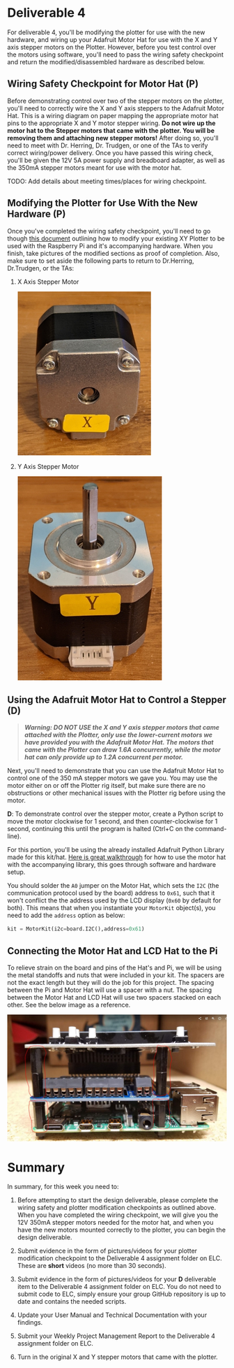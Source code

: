 # Deliverable 4

For deliverable 4, you'll be modifying the plotter for use with the new hardware, and wiring up your Adafruit Motor Hat for use with the X and Y axis stepper motors on the Plotter. However, before you test control over the motors using software, you'll need to pass the wiring safety checkpoint and return the modified/disassembled hardware as described below.

## Wiring Safety Checkpoint for Motor Hat (P)

Before demonstrating control over two of the stepper motors on the plotter, you'll need to correctly wire the X and Y axis steppers to the Adafruit Motor Hat. This is a wiring diagram on paper mapping the appropriate motor hat pins to the appropriate X and Y motor stepper wiring.  **Do not wire up the motor hat to the Stepper motors that came with the plotter.  You will be removing them and attaching new stepper motors!** After doing so, you'll need to meet with Dr. Herring, Dr. Trudgen, or one of the TAs to verify correct wiring/power delivery. Once you have passed this wiring check, you'll be given the 12V 5A power supply and breadboard adapter, as well as the 350mA stepper motors meant for use with the motor hat.

TODO: Add details about meeting times/places for wiring checkpoint.

## Modifying the Plotter for Use With the New Hardware (P)

Once you've completed the wiring safety checkpoint, you'll need to go though [this document](setup/plotter_modification.md) outlining how to modify your existing XY Plotter to be used with the Raspberry Pi and it's accompanying hardware. When you finish, take pictures of the modified sections as proof of completion. Also, make sure to set aside the following parts to return to Dr.Herring, Dr.Trudgen, or the TAs:

1. X Axis Stepper Motor

    ![X Axis Stepper](resources/xaxisstepper.jpg)

2. Y Axis Stepper Motor

    ![Y Axis Stepper](resources/yaxisstepper.jpg)

## Using the Adafruit Motor Hat to Control a Stepper (D)

>***Warning: DO NOT USE the X and Y axis stepper motors that came attached with the Plotter, only use the lower-current motors we have provided you with the Adafruit Motor Hat. The motors that came with the Plotter can draw 1.6A concurrently, while the motor hat can only provide up to 1.2A concurrent per motor.***

Next, you'll need to demonstrate that you can use the Adafruit Motor Hat to control one of the 350 mA stepper motors we gave you. You may use the motor either on or off the Plotter rig itself, but make sure there are no obstructions or other mechanical issues with the Plotter rig before using the motor.

**D**: To demonstrate control over the stepper motor, create a Python script to move the motor clockwise for 1 second, and then counter-clockwise for 1 second, continuing this until the program is halted (Ctrl+C on the command-line).

For this portion, you'll be using the already installed Adafruit Python Library made for this kit/hat. [Here is great walkthrough](https://learn.adafruit.com/adafruit-dc-and-stepper-motor-hat-for-raspberry-pi/using-stepper-motors) for how to use the motor hat with the accompanying library, this goes through software and hardware setup. 

You should solder the `A0` jumper on the Motor Hat, which sets the `I2C` (the communication protocol used by the board) address to `0x61`, such that it won't conflict the the address used by the LCD display (`0x60` by default for both). This means that when you instantiate your `MotorKit` object(s), you need to add the `address` option as below:

```python
kit = MotorKit(i2c=board.I2C(),address=0x61)
```
## Connecting the Motor Hat and LCD Hat to the Pi

To relieve strain on the board and pins of the Hat's and Pi, we will be using the metal standoffs and nuts that were included in your kit. The spacers are not the exact length but they will do the job for this project. The spacing between the Pi and Motor Hat will use a spacer with a nut. The spacing between the Motor Hat and LCD Hat will use two spacers stacked on each other. See the below image as a reference.

![Standoffs](resources/standoffs.JPG)

# Summary

In summary, for this week you need to:

1. Before attempting to start the design deliverable, please complete the wiring safety and plotter modification checkpoints as outlined above. When you have completed the wiring checkpoint, we will give you the 12V 350mA stepper motors needed for the motor hat, and when you have the new motors mounted correctly to the plotter, you can begin the design deliverable.

2. Submit evidence in the form of pictures/videos for your plotter modification checkpoint to the Deliverable 4 assignment folder on ELC.  These are **short** videos (no more than 30 seconds).

3. Submit evidence in the form of pictures/videos for your **D** deliverable item to the Deliverable 4 assignment folder on ELC. You do not need to submit code to ELC, simply ensure your group GitHub repository is up to date and contains the needed scripts.

4. Update your User Manual and Technical Documentation with your findings.

5. Submit your Weekly Project Management Report to the Deliverable 4 assignment folder on ELC.

6. Turn in the original X and Y stepper motors that came with the plotter.
